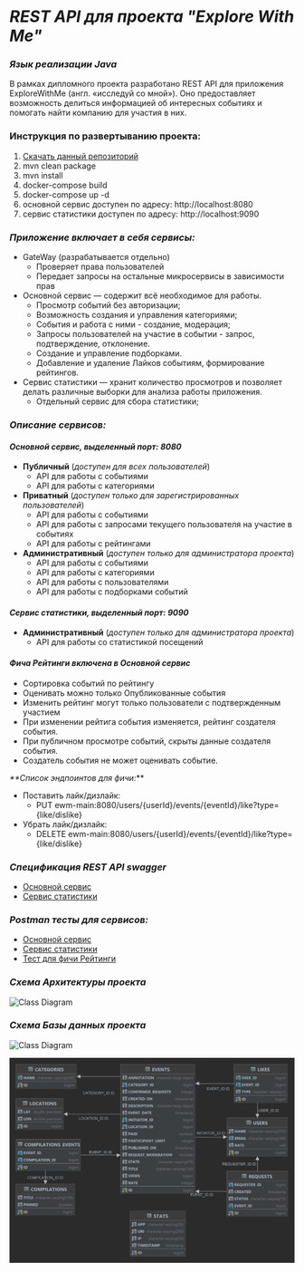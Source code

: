 # _REST API для проекта "Explore With Me"_

### _Язык реализации Java_

В рамках дипломного проекта разработано REST API для приложения ExploreWithMe (англ. «исследуй со мной»). Оно
предоставляет
возможность
делиться информацией об интересных событиях и помогать найти компанию для участия в них.

### **Инструкция по развертыванию проекта:**

1. [Скачать данный репозиторий](https://github.com/bannovdaniil/java-explore-with-me)
2. mvn clean package
3. mvn install
4. docker-compose build
5. docker-compose up -d
6. основной сервис доступен по адресу: http://localhost:8080
7. сервис статистики доступен по адресу: http://localhost:9090

### _Приложение включает в себя сервисы:_

- GateWay (разрабатывается отдельно)
  - Проверяет права пользователей
  - Передает запросы на остальные микросервисы в зависимости прав
- Основной сервис — содержит всё необходимое для работы.
  - Просмотр событий без авторизации;
  - Возможность создания и управления категориями;
  - События и работа с ними - создание, модерация;
  - Запросы пользователей на участие в событии - запрос, подтверждение, отклонение.
  - Создание и управление подборками.
  - Добавление и удаление Лайков событиям, формирование рейтингов.
- Сервис статистики — хранит количество просмотров и позволяет делать различные выборки для анализа работы приложения.
  - Отдельный сервис для сбора статистики;

### _Описание сервисов:_

#### _Основной сервис, выделенный порт: 8080_

- **Публичный** (_доступен для всех пользователей_)
  - API для работы с событиями
  - API для работы с категориями
- **Приватный** (_доступен только для зарегистрированных пользователей_)
  - API для работы с событиями
  - API для работы с запросами текущего пользователя на участие в событиях
  - API для работы с рейтингами
- **Административный** (_доступен только для администратора проекта_)
  - API для работы с событиями
  - API для работы с категориями
  - API для работы с пользователями
  - API для работы с подборками событий

#### _Сервис статистики, выделенный порт: 9090_

- **Административный** (_доступен только для администратора проекта_)
  - API для работы со статистикой посещений

#### _Фича Рейтинги включена в Основной сервис_

- Сортировка событий по рейтингу
- Оценивать можно только Опубликованные события
- Изменить рейтинг могут только пользователи с подтвержденным участием
- При изменении рейтига события изменяется, рейтинг создателя события.
- При публичном просмотре событий, скрыты данные создателя события.
- Создатель события не может оценивать событие.

_**Список эндпоинтов для фичи:_**

- Поставить лайк/дизлайк:
  - PUT ewm-main:8080/users/{userId}/events/{eventId}/like?type={like/dislike}
- Убрать лайк/дизлайк:
  - DELETE ewm-main:8080/users/{userId}/events/{eventId}/like?type={like/dislike}

### _Спецификация REST API swagger_

- [Основной сервис](https://raw.githubusercontent.com/bannovdaniil/java-explore-with-me/develop/ewm-main-service-spec.json)
- [Сервис статистики](https://raw.githubusercontent.com/bannovdaniil/java-explore-with-me/develop/ewm-stats-service-spec.json)

### _Postman тесты для сервисов:_

- [Основной сервис](https://raw.githubusercontent.com/bannovdaniil/java-explore-with-me/develop/postman/ewm-main-service.json)
- [Сервис статистики](https://raw.githubusercontent.com/bannovdaniil/java-explore-with-me/develop/postman/ewm-stat-service.json)
- [Тест для фичи Рейтинги](https://raw.githubusercontent.com/bannovdaniil/java-explore-with-me/develop/postman/ewm-like-service.json)

### _Схема Архитектуры проекта_

![Class Diagram](http://www.plantuml.com/plantuml/proxy?src=https://raw.githubusercontent.com/bannovdaniil/java-explore-with-me/develop/uml/project.puml?new)

### _Схема Базы данных проекта_

![Class Diagram](http://www.plantuml.com/plantuml/proxy?src=https://raw.githubusercontent.com/bannovdaniil/java-explore-with-me/develop/uml/db-ewm.puml?new)

![](https://raw.githubusercontent.com/bannovdaniil/java-explore-with-me/develop/uml/db-ewm-image.png)
